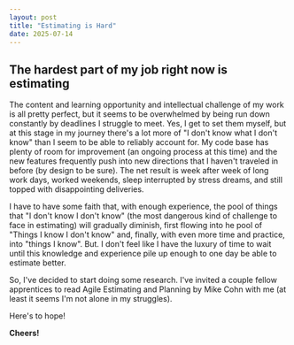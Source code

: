 ```yaml
---
layout: post
title: "Estimating is Hard"
date: 2025-07-14
---
```


## The hardest part of my job right now is estimating

The content and learning opportunity and intellectual challenge of my work is all pretty perfect, 
but it seems to be overwhelmed by being run down constantly by deadlines I struggle to meet. Yes, 
I get to set them myself, but at this stage in my journey there's a lot more of "I don't know what I 
don't know" than I seem to be able to reliably account for. My code base has plenty of room for 
improvement (an ongoing process at this time) and the new features frequently push into new directions 
that I haven't traveled in before (by design to be sure). The net result is week after week of long 
work days, worked weekends, sleep interrupted by stress dreams, and still topped with disappointing 
deliveries. 

I have to have some faith that, with enough experience, the pool of things that "I don't know I don't 
know" (the most dangerous kind of challenge to face in estimating) will gradually diminish, first flowing 
into he pool of "Things I know I don't know" and, finally, with even more time and practice, into 
"things I know". But. I don't feel like I have the luxury of time to wait until this knowledge and 
experience pile up enough to one day be able to estimate better. 

So, I've decided to start doing some research. I've invited a couple fellow apprentices to read 
Agile Estimating and Planning by Mike Cohn with me (at least it seems I'm not alone in my struggles). 

Here's to hope!

**Cheers!**